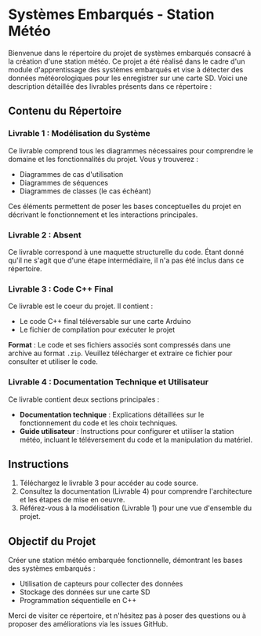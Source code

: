 # Systèmes Embarqués - Station Météo

Bienvenue dans le répertoire du projet de systèmes embarqués consacré à la création d'une station météo. Ce projet a été réalisé dans le cadre d'un module d'apprentissage des systèmes embarqués et vise à détecter des données météorologiques pour les enregistrer sur une carte SD. Voici une description détaillée des livrables présents dans ce répertoire :

## Contenu du Répertoire

### Livrable 1 : Modélisation du Système
Ce livrable comprend tous les diagrammes nécessaires pour comprendre le domaine et les fonctionnalités du projet. Vous y trouverez :
- Diagrammes de cas d'utilisation
- Diagrammes de séquences
- Diagrammes de classes (le cas échéant)

Ces éléments permettent de poser les bases conceptuelles du projet en décrivant le fonctionnement et les interactions principales.

### Livrable 2 : Absent
Ce livrable correspond à une maquette structurelle du code. Étant donné qu'il ne s'agit que d'une étape intermédiaire, il n'a pas été inclus dans ce répertoire.

### Livrable 3 : Code C++ Final
Ce livrable est le coeur du projet. Il contient :
- Le code C++ final téléversable sur une carte Arduino
- Le fichier de compilation pour exécuter le projet

**Format** : Le code et ses fichiers associés sont compressés dans une archive au format `.zip`. Veuillez télécharger et extraire ce fichier pour consulter et utiliser le code.

### Livrable 4 : Documentation Technique et Utilisateur
Ce livrable contient deux sections principales :
- **Documentation technique** : Explications détaillées sur le fonctionnement du code et les choix techniques.
- **Guide utilisateur** : Instructions pour configurer et utiliser la station météo, incluant le téléversement du code et la manipulation du matériel.

## Instructions
1. Téléchargez le livrable 3 pour accéder au code source.
2. Consultez la documentation (Livrable 4) pour comprendre l'architecture et les étapes de mise en oeuvre.
3. Référez-vous à la modélisation (Livrable 1) pour une vue d'ensemble du projet.

## Objectif du Projet
Créer une station météo embarquée fonctionnelle, démontrant les bases des systèmes embarqués :
- Utilisation de capteurs pour collecter des données
- Stockage des données sur une carte SD
- Programmation séquentielle en C++

Merci de visiter ce répertoire, et n'hésitez pas à poser des questions ou à proposer des améliorations via les issues GitHub.
